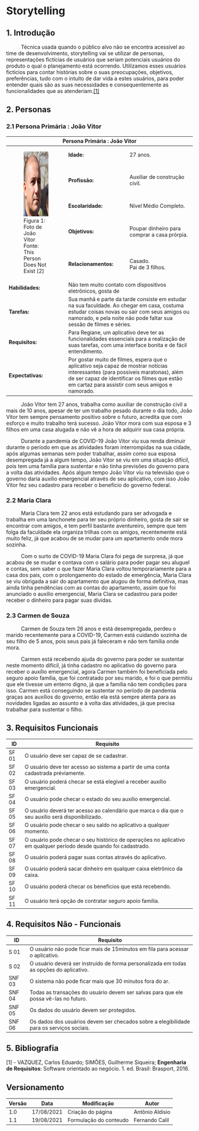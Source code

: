 # Storytelling

## 1. Introdução

<p style="text-indent: 40px; align = "justify"> Técnica usada quando o público alvo não se encontra acessível ao time de desenvolvimento, storytelling vai se utilizar de personas, representações fictícias de usuários que seriam potenciais usuários do produto o qual o planejamento está ocorrendo. Utilizamos esses usuários fictícios para contar histórias sobre o suas preocupações, objetivos, preferências, tudo com o intuito de dar vida a estes usuários, para poder entender quais são as suas necessidades e consequentemente as funcionalidades que as atenderiam.<a href="#bibliografia">[1]</a></p>

## 2. Personas

### 2.1 Persona Primária : João Vitor

<table>
    <thead>
        <th colspan="10" style="text-align: center">Persona Primária : João Vitor</th>
    </thead>
    <tbody>
        <tr">
            <td rowspan="6" colspan="5" style="width: 350px">
                <figure>
                    <center>
                    <img src="../../../assets/Personas/joaoVitor.jpeg" height="175" width="175" alt="Foto de Jão Vitor"></img>
                    </center>
                    <figcaption>Figura 1: Foto de João Vitor <br>Fonte: This Person Does Not Exist [2]
                    </figcaption>
                </figure>
            </td>
        </tr>
        <tr>
            <td class="titulo"><strong>Idade:</strong></td>
            <td class="persona" colspan="1">27 anos.</td>
        </tr>
        <tr>
            <td class="titulo"><strong>Profissão:</strong></td>
            <td colspan="1">Auxiliar de construção civil.</td>
        </tr>
        <tr>
            <td class="titulo"><strong>Escolaridade:</strong></td>
            <td colspan="1" class="persona">Nível Médio Completo.</td>
        </tr>
        <tr>
            <td class="titulo"><strong>Objetivos:</strong></td>
            <td colspan="1" class="persona">Poupar dinheiro para comprar a casa prórpia.</td>
        </tr>
        <tr>
            <td class="titulo"><strong>Relacionamentos:</strong></td>
            <td colspan="1" class="persona">Casado.<br> Pai de 3 filhos.</td>
        </tr>
        <tr>
            <td class="titulo"><strong>Habilidades:</strong></td>
            <td colspan="8" class="persona">Não tem muito contato com dispositivos eletrônicos, gosta de </td>
        </tr>
        <tr>
            <td><strong>Tarefas:</strong></td>
            <td colspan=8 class="persona">Sua manhã e parte da tarde consiste em estudar na sua faculdade. Ao chegar em casa, costuma estudar coisas novas ou sair com seus amigos ou namorado, e pela noite não pode faltar sua sessão de filmes e séries.</td>
        </tr>
        <tr>
            <td><strong>Requisitos:</strong></td>
            <td colspan=8 class="persona">Para Regiane, um aplicativo deve ter as funcionalidades essenciais para a realização de suas tarefas, com uma interface bonita e de fácil entendimento.</td>
        </tr>
        <tr>
            <td><strong>Expectativas:</strong></td>
            <td colspan=8 class="persona">Por gostar muito de filmes, espera que o aplicativo seja capaz de mostrar notícias interessantes (para possíveis maratonas), além de ser capaz de identificar os filmes que estão em cartaz para assistir com seus amigos e namorado.</td>
        </tr>
    </tbody>
</table>


<p style="text-indent: 40px; align = "justify" class="PersonaDescprition"> João Vitor tem 27 anos, trabalha como auxiliar de construção civil a mais de 10 anos, apesar de ter um trabalho pesado durante o dia todo, João Vitor tem sempre pensamento positivo sobre o futuro, acredita que com esforço e muito trabalho terá sucesso. João Vitor mora com sua esposa e 3 filhos em uma casa alugada e não vê a hora de adquirir sua casa própria.</p>
<p style="text-indent: 40px; align = "justify">Durante a pandemia de COVID-19 João Vitor viu sua renda diminuir durante o período em que as atividades foram interrompidas na sua cidade, após algumas semanas sem poder trabalhar, assim como sua esposa desempregada já a algum tempo, João Vitor se viu em uma situação difícil, pois tem uma família para sustentar e não tinha previsões do governo para a volta das atividades. Após algum tempo João Vitor viu na televisão que o governo daria auxilio emergencial através de seu aplicativo, com isso João Vitor fez seu cadastro para receber o benefício do governo federal.</p>


### 2.2 Maria Clara

<!-- <figure>
    <img src="../assets/Images/Persona2.png" alt="Foto Maria Clara">
</figure> -->
<p style="text-indent: 40px; align = "justify" class="PersonaDescprition"> Maria Clara tem 22 anos está estudando para ser advogada e trabalha em uma lanchonete para ter seu próprio dinheiro, gosta de sair se encontrar com amigos, e tem perfil bastante aventureiro, sempre que tem folga da faculdade ela organiza trilhas com os amigos, recentemente está muito feliz, já que acabou de se mudar para um apartamento onde mora sozinha.</p>
<p style="text-indent: 40px; align = "justify">Com o surto de COVID-19 Maria Clara foi pega de surpresa, já que acabou de se mudar e contava com o salário para poder pagar seu aluguel e contas, sem saber o que fazer Maria Clara voltou temporariamente para a casa dos pais, com o prolongamento do estado de emergência, Maria Clara se viu obrigada a sair do apartamento que alugou de forma definitiva, mas ainda tinha pendências com as contas do apartamento, assim que foi anunciado o auxílio emergencial, Maria Clara se cadastrou para poder receber o dinheiro para pagar suas dívidas.</p>


### 2.3 Carmen de Souza

<!-- <figure>
    <img src="../assets/Images/Persona3.png" alt="Foto Carmen de Souza">
</figure> -->
<p style="text-indent: 40px; align = "justify" class="PersonaDescprition"> Carmen de Souza tem 26 anos e está desempregada, perdeu o marido recentemente para a COVID-19, Carmen está cuidando sozinha de seu filho de 5 anos, pois seus pais já faleceram e não tem família onde mora.</p>
<p style="text-indent: 40px; align = "justify">Carmen está recebendo ajuda do governo para poder se sustentar neste momento difícil, já tinha cadastro no aplicativo do governo para receber o auxílio emergencial, agora Carmen também foi beneficiada pelo seguro apoio família, que foi contratado por seu marido, e foi o que permitiu que ele tivesse um enterro digno, já que a família não tem condições para isso. Carmen está conseguindo se sustentar no período de pandemia graças aos auxílios do governo, então ela está sempre atenta para as novidades ligadas ao assunto e à volta das atividades, já que precisa trabalhar para sustentar o filho.</p>



## 3. Requisitos Funcionais

| ID | Requisito | 
|--|--|
| SF 01 | O usuário deve ser capaz de se cadastrar. | 
| SF 02 | O usuário deve ter acesso ao sistema a partir de uma conta cadastrada préviamente. |
| SF 03 | O usuário poderá checar se está elegível a receber auxílio emergencial. | 
| SF 04 | O usuário pode checar o estado do seu auxílio emergencial. | 
| SF 05 | O usuário deverá ter acesso ao calendário que marca o dia que o seu auxílio será disponibilizado. |
| SF 06 | O usuário pode checar o seu saldo no aplicativo a qualquer momento. | 
| SF 07 | O usuário pode checar o seu histórico de operações no aplicativo em qualquer período desde quando foi cadastrado. | 
| SF 08 | O usuário poderá pagar suas contas através do aplicativo. | 
| SF 09 | O usuário poderá sacar dinheiro em qualquer caixa eletrônico da caixa.| 
| SF 10 | O usuário poderá checar os benefícios que está recebendo. | 
| SF 11 | O usuário terá opção de contratar seguro apoio família. | 

## 4. Requisitos Não - Funcionais
| ID | Requisito | 
|--|--|
| S 01 | O usuário não pode ficar mais de 15minutos em fila para acessar o aplicativo. |
| S 02 | O usuário deverá ser instruido de forma personalizada em todas as opções do aplicativo. |
| SNF 03 | O sistema não pode ficar mais que 30 minutos fora do ar. |
| SNF 04 | Todas as transações do usuário devem ser salvas para que ele possa vê-las no futuro. |
| SNF 05 | Os dados do usuário devem ser protegidos. |
| SNF 06 | Os dados dos usuários devem ser checados sobre a elegibilidade para os serviços sociais. |

## 5. Bibliografia  <a id="Bibliografia"></a>

[1] - VAZQUEZ, Carlos Eduardo; SIMÕES, Guilherme Siqueira; **Engenharia de Requisitos**: Software orientado ao negócio. 1. ed. Brasil: Brasport, 2016. 

## Versionamento

<center>

| Versão | Data | Modificação | Autor |
|--|--|--|--|
| 1.0 | 17/08/2021 | Criação do página | Antônio Aldisio |
| 1.1 | 19/08/2021 | Formulação do conteudo | Fernando Calil |


</center>